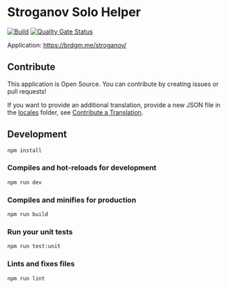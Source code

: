 # Stroganov Solo Helper

[![Build](https://github.com/brdgm/stroganov-solo-helper/workflows/Build/badge.svg?branch=develop)](https://github.com/brdgm/stroganov-solo-helper/actions?query=workflow%3ABuild+branch%3Adevelop)
[![Quality Gate Status](https://sonarcloud.io/api/project_badges/measure?project=brdgm_stroganov-solo-helper&metric=alert_status)](https://sonarcloud.io/summary/new_code?id=brdgm_stroganov-solo-helper)


Application: https://brdgm.me/stroganov/


## Contribute

This application is Open Source. You can contribute by creating issues or pull requests!

If you want to provide an additional translation, provide a new JSON file in the [locales](https://github.com/brdgm/stroganov-solo-helper/tree/develop/src/locales) folder, see [Contribute a Translation](https://github.com/brdgm/brdgm.github.io/wiki/Contribute-a-Translation).


## Development
```
npm install
```

### Compiles and hot-reloads for development
```
npm run dev
```

### Compiles and minifies for production
```
npm run build
```

### Run your unit tests
```
npm run test:unit
```

### Lints and fixes files
```
npm run lint
```
